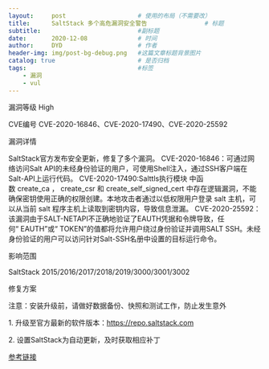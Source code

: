 ```yaml
---
layout:     post   				    # 使用的布局（不需要改）
title:      SaltStack 多个高危漏洞安全警告                # 标题
subtitle:                           #副标题
date:       2020-12-08 				# 时间
author:     DYD 				    # 作者
header-img: img/post-bg-debug.png 	#这篇文章标题背景图片
catalog: true 						# 是否归档
tags:								#标签
    - 漏洞
    - vul
---
```


漏洞等级 High

CVE编号 CVE-2020-16846、CVE-2020-17490、CVE-2020-25592

漏洞详情

SaltStack官方发布安全更新，修复了多个漏洞。
CVE-2020-16846：可通过网络访问Salt API的未经身份验证的用户，可使用Shell注入，通过SSH客户端在Salt-API上运行代码。
CVE-2020-17490:Salttls执行模块 中函数 create_ca ， create_csr 和 create_self_signed_cert 中存在逻辑漏洞，不能确保密钥使用正确的权限创建。本地攻击者通过以低权限用户登录 salt 主机，可以从当前 salt 程序主机上读取到密钥内容，导致信息泄漏。
CVE-2020-25592：该漏洞由于SALT-NETAPI不正确地验证了EAUTH凭据和令牌导致，任何“ EAUTH”或“ TOKEN”的值都将允许用户绕过身份验证并调用SALT SSH。未经身份验证的用户可以访问针对Salt-SSH名册中设置的目标运行命令。

影响范围

SaltStack 2015/2016/2017/2018/2019/3000/3001/3002

修复方案

注意：安装升级前，请做好数据备份、快照和测试工作，防止发生意外

1. 升级至官方最新的软件版本：https://repo.saltstack.com

2. 设置SaltStack为自动更新，及时获取相应补丁

[参考链接](https://www.saltstack.com/blog/on-november-3-2020-saltstack-publicly-disclosed-three-new-cves/)

